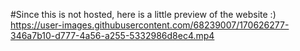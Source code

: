 #Since this is not hosted, here is a little preview of the website :)
https://user-images.githubusercontent.com/68239007/170626277-346a7b10-d777-4a56-a255-5332986d8ec4.mp4

